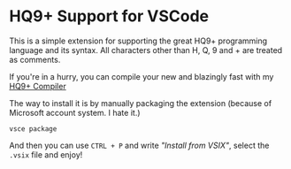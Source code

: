 # HQ9+ Support for VSCode

This is a simple extension for supporting the great HQ9+ programming language and its syntax. All characters other than H, Q, 9 and + are treated as comments.

If you're in a hurry, you can compile your new and blazingly fast with my [HQ9+ Compiler](https://github.com/blyxyas/hq9c)

The way to install it is by manually packaging the extension (because of Microsoft account system. I hate it.)

```
vsce package
```

And then you can use `CTRL + P` and write *"Install from VSIX"*, select the `.vsix` file and enjoy!